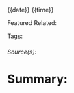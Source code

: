 {{date}} {{time}}

Featured Related:

Tags:

###### Source(s):

[^1]: Example source
# Summary:






